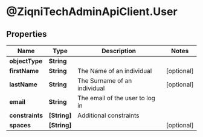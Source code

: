 # @ZiqniTechAdminApiClient.User

## Properties

Name | Type | Description | Notes
------------ | ------------- | ------------- | -------------
**objectType** | **String** |  | 
**firstName** | **String** | The Name of an individual | [optional] 
**lastName** | **String** | The Surname of an individual | [optional] 
**email** | **String** | The email of the user to log in | 
**constraints** | **[String]** | Additional constraints | 
**spaces** | **[String]** |  | [optional] 


